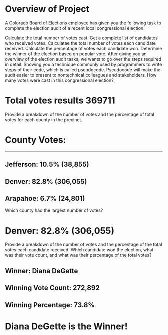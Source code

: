 # Overview of Project
 A Colorado Board of Elections employee has given you the following task to complete the election audit of a recent local congressional election.

Calculate the total number of votes cast.
Get a complete list of candidates who received votes.
Calculatae the total number of votes each candidate received.
Calculate the percentage of votes each candidate won.
Determine the winner of the election based on popular vote.
After giving you an overview of the election audit tasks, we wants to go over the steps required in detail. Showing you a technique commonly used by programmers to write steps of their code, which is called pseudocode. Pseudocode will make the audit easier to present to nontechnical colleagues and stakeholders.
How many votes were cast in this congressional election?
# Total votes results 369711
Provide a breakdown of the number of votes and the percentage of total votes for each county in the precinct.
# County Votes:
-------------------------
## Jefferson: 10.5% (38,855)
## Denver: 82.8% (306,055)
## Arapahoe: 6.7% (24,801)


Which county had the largest number of votes?
# Denver: 82.8% (306,055)
Provide a breakdown of the number of votes and the percentage of the total votes each candidate received.
Which candidate won the election, what was their vote count, and what was their percentage of the total votes?
## Winner: Diana DeGette
## Winning Vote Count: 272,892
## Winning Percentage: 73.8%
# Diana DeGette is the Winner!
